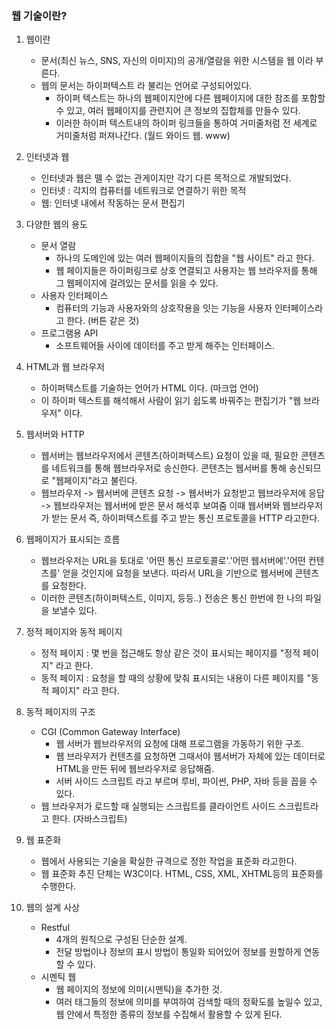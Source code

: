 ### 웹 기술이란?

1.  웹이란

    - 문서(최신 뉴스, SNS, 자신의 이미지)의 공개/열람을 위한 시스템을 웹 이라 부른다.
    - 웹의 문서는 하이퍼텍스트 라 불리는 언어로 구성되어있다.
      - 하이퍼 텍스트는 하나의 웹페이지안에 다른 웹페이지에 대한 참조를 포함할수 있고, 여러 웹페이지를 관련지어 큰 정보의 집합체를 만들수 있다.
      - 이러한 하이퍼 텍스트내의 하이퍼 링크들을 통하여 거미줄처럼 전 세계로 거미줄처럼 퍼져나간다. (월드 와이드 웹. www)

2.  인터넷과 웹

    - 인터넷과 웹은 뗄 수 없는 관게이지만 각기 다른 목적으로 개발되었다.
    - 인터넷 : 각지의 컴퓨터를 네트워크로 연결하기 위한 목적
    - 웹: 인터넷 내에서 작동하는 문서 편집기

3.  다양한 웹의 용도

    - 문서 열람
      - 하나의 도메인에 있는 여러 웹페이지들의 집합을 "웹 사이트" 라고 한다.
      - 웹 페이지들은 하이퍼링크로 상호 연결되고 사용자는 웹 브라우저를 통해 그 웹페이지에 걸려있는 문서를 읽을 수 있다.
    - 사용자 인터페이스
      - 컴퓨터의 기능과 사용자와의 상호작용을 잇는 기능을 사용자 인터페이스라고 한다. (버튼 같은 것)
    - 프로그램용 API
      - 소프트웨어들 사이에 데이터를 주고 받게 해주는 인터페이스.

4.  HTML과 웹 브라우저

    - 하이퍼텍스트를 기술하는 언어가 HTML 이다. (마크업 언어)
    - 이 하이퍼 텍스트를 해석해서 사람이 읽기 쉽도록 바꿔주는 편집기가 "웹 브라우저" 이다.

5.  웹서버와 HTTP

    - 웹서버는 웹브라우저에서 콘텐츠(하이퍼텍스트) 요청이 있을 때, 필요한 콘텐츠를 네트워크를 통해 웹브라우저로 송신한다.
      콘텐츠는 웹서버를 통해 송신되므로 "웹페이지"라고 불린다.
    - 웹브라우저 -> 웹서버에 콘텐츠 요청 -> 웹서버가 요청받고 웹브라우저에 응답 -> 웹브라우저는 웹서버에 받은 문서 해석후 보여줌
      이때 웹서버와 웹브라우저가 받는 문서 즉, 하이퍼텍스트를 주고 받는 통신 프로토콜을 HTTP 라고한다.

6.  웹페이지가 표시되는 흐름

    - 웹브라우저는 URL을 토대로 '어떤 통신 프로토콜로'.'어떤 웹서버에'.'어떤 컨텐츠를' 얻을 것인지에 요청을 보낸다.
      따라서 URL을 기반으로 웹서버에 콘텐츠를 요청한다.
    - 이러한 콘텐츠(하이퍼텍스트, 이미지, 등등..) 전송은 통신 한번에 한 나의 파일을 보낼수 있다.

7.  정적 페이지와 동적 페이지

    - 정적 페이지 : 몇 번을 접근해도 항상 같은 것이 표시되는 페이지를 "정적 페이지" 라고 한다.
    - 동적 페이지 : 요청을 할 때의 상황에 맞춰 표시되는 내용이 다른 페이지를 "동적 페이지" 라고 한다.

8.  동적 페이지의 구조

    - CGI (Common Gateway Interface)
      - 웹 서버가 웹브라우저의 요청에 대해 프로그램을 가동하기 위한 구조.
      - 웹 브라우저가 컨텐츠를 요청하면 그때서야 웹서버가 자체에 있는 데이터로 HTML을 만든 뒤에 웹브라우저로 응답해줌.
      - 서버 사이드 스크립트 라고 부르며 루비, 파이썬, PHP, 자바 등을 꼽을 수 있다.
    - 웹 브라우저가 로드할 때 실행되는 스크립트를 클라이언트 사이드 스크립트라고 한다. (자바스크립트)

9.  웹 표준화

    - 웹에서 사용되는 기술을 확실한 규격으로 정한 작업을 표준화 라고한다.
    - 웹 표준화 추진 단체는 W3C이다. HTML, CSS, XML, XHTML등의 표준화를 수행한다.

10. 웹의 설계 사상
    - Restful
      - 4개의 원칙으로 구성된 단순한 설계.
      - 전달 방법이나 정보의 표시 방법이 통일화 되어있어 정보를 원할하게 연동할 수 있다.
    - 시멘틱 웹
      - 웹 페이지의 정보에 의미(시맨틱)을 추가한 것.
      - 여러 태그들의 정보에 의미를 부여하여 검색할 때의 정확도를 높일수 있고, 웹 안에서 특정한 종류의 정보를 수집해서 활용할 수 있게 된다.
